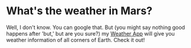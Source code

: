 # What's the weather in Mars? 
Well, I don't know. You can google that. But (you might say nothing good happens after 'but,' but are you sure?) my [Weather App](https://thi-lee.github.io/weather-app/) will give you weather information of all corners of Earth. Check it out! 
